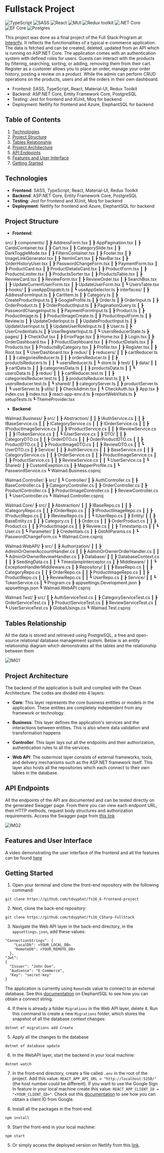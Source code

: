 # Fullstack Project

![TypeScript](https://img.shields.io/badge/typescript-%23007ACC.svg?style=for-the-badge&logo=typescript&logoColor=white)
![SASS](https://img.shields.io/badge/SASS-hotpink.svg?style=for-the-badge&logo=SASS&logoColor=white)
![React](https://img.shields.io/badge/react-%2320232a.svg?style=for-the-badge&logo=react&logoColor=%2361DAFB)
![MUI](https://img.shields.io/badge/MUI-%230081CB.svg?style=for-the-badge&logo=mui&logoColor=white)
![Redux toolkit](https://img.shields.io/badge/Redux-v.1.9-brown)
![.NET Core](https://img.shields.io/badge/.NET%20Core-v.7-purple)
![EF Core](https://img.shields.io/badge/EF%20Core-v.7-cyan)
![Postgres](https://img.shields.io/badge/postgres-%23316192.svg?style=for-the-badge&logo=postgresql&logoColor=white)

This project was done as a final project of the Full Stack Program at [Integrify](https://www.integrify.io/). It reflects the functionalities of a typical e-commerce application. The data is fetched and can be created, deleted, updated from an API which is running on ASP.NET Core. The application comes with an authentication system with defined roles for users. Guests can interact with the products by filtering, searching, sorting, or adding, removing them from their cart. Register as a customer allows you to place an order, manage your order history, posting a review on a product. While the admin can perform CRUD operations on the products, users and all the orders in their own dashboard.

- Frontend: SASS, TypeScript, React, Material-UI, Redux Toolkit
- Backend: ASP.NET Core, Entity Framework Core, PostgreSQL
- Testing: Jest for frontend and XUnit, Moq for backend
- Deployment: Netlify for frontend and Azure, ElephantSQL for backend

## Table of Contents

1. [Technologies](#technologies)
2. [Project Structure](#project-structure)
3. [Tables Relationship](#tables-relationship)
4. [Project Architecture](#project-architecture)
5. [API Endpoints](#api-endpoints)
6. [Features and User Interface](#features-and-user-interface)
7. [Getting Started](#getting-started)

## Technologies

- **Frontend**: SASS, TypeScript, React, Material-UI, Redux Toolkit
- **Backend**: ASP.NET Core, Entity Framework Core, PostgreSQL
- **Testing**: Jest for frontend and XUnit, Moq for backend
- **Deployment**: Netlify for frontend and Azure, ElephantSQL for backend

## Project Structure

- **Frontend**:

src/
┣ components/
┃ ┣ AddressForm.tsx
┃ ┣ AppPagination.tsx
┃ ┣ CardsContainer.tsx
┃ ┣ Cart.tsx
┃ ┣ CategorySlide.tsx
┃ ┣ DarkToggleMode.tsx
┃ ┣ FiltersContainer.tsx
┃ ┣ Footer.tsx
┃ ┣ ImageLinkGenerator.tsx
┃ ┣ ItemInCart.tsx
┃ ┣ NavBar.tsx
┃ ┣ OrderHistoryUser.tsx
┃ ┣ PasswordChangeForm.tsx
┃ ┣ PaymentForm.tsx
┃ ┣ ProductCard.tsx
┃ ┣ ProductDetailsCard.tsx
┃ ┣ ProductForm.tsx
┃ ┣ ProductsLimiter.tsx
┃ ┣ ProductsSorter.tsx
┃ ┣ ProductsTable.tsx
┃ ┣ ReviewCard.tsx
┃ ┣ ReviewForm.tsx
┃ ┣ ReviewOrder.tsx
┃ ┣ SearchBox.tsx
┃ ┣ UpdateCurrentUserForm.tsx
┃ ┣ UpdateUserForm.tsx
┃ ┗ UsersTable.tsx
┣ hooks/
┃ ┣ useAppDispatch.ts
┃ ┗ useAppSelector.ts
┣ interfaces/
┃ ┣ AddressFormInput.ts
┃ ┣ CartItem.ts
┃ ┣ Category.ts
┃ ┣ CreateProductInput.ts
┃ ┣ GoogleProfile.ts
┃ ┣ Order.ts
┃ ┣ OrderInput.ts
┃ ┣ OrderProduct.ts
┃ ┣ OrderProductInput.ts
┃ ┣ PaginationQuery.ts
┃ ┣ PasswordChangeInput.ts
┃ ┣ PaymentFormInput.ts
┃ ┣ Product.ts
┃ ┣ ProductImage.ts
┃ ┣ ProductImageCreate.ts
┃ ┣ ProductInputForm.ts
┃ ┣ Review.ts
┃ ┣ UpdateOrderInput.ts
┃ ┣ UpdateProductInput.ts
┃ ┣ UpdateUserInput.ts
┃ ┣ UpdateUserRoleInput.ts
┃ ┣ User.ts
┃ ┣ UserCredentials.ts
┃ ┣ UserRegisterInput.ts
┃ ┗ UsersReducerState.ts
┣ pages/
┃ ┣ CheckOut.tsx
┃ ┣ ErrorPage.tsx
┃ ┣ Home.tsx
┃ ┣ Login.tsx
┃ ┣ OrderDashboard.tsx
┃ ┣ ProductDashboard.tsx
┃ ┣ ProductDetails.tsx
┃ ┣ Products.tsx
┃ ┣ ProductsByCategory.tsx
┃ ┣ Profile.tsx
┃ ┣ Register.tsx
┃ ┣ Root.tsx
┃ ┗ UserDashboard.tsx
┣ redux/
┃ ┣ reducers/
┃ ┃ ┣ cartReducer.ts
┃ ┃ ┣ categoriesReducer.ts
┃ ┃ ┣ ordersReducer.ts
┃ ┃ ┣ productsReducers.ts
┃ ┃ ┗ usersReducer.ts
┃ ┗ store.ts
┣ test/
┃ ┣ data/
┃ ┃ ┣ cartData.ts
┃ ┃ ┣ categoriesData.ts
┃ ┃ ┣ productsData.ts
┃ ┃ ┗ usersData.ts
┃ ┣ redux/
┃ ┃ ┣ cartReducer.test.ts
┃ ┃ ┣ categoriesReducer.test.ts
┃ ┃ ┣ productsReducer.test.ts
┃ ┃ ┗ usersReducer.test.ts
┃ ┗ shared/
┃   ┣ categoryServer.ts
┃   ┣ productServer.ts
┃   ┗ userServer.ts
┣ utils/
┃ ┣ CheckAdmin.tsx
┃ ┗ CheckAuth.tsx
┣ App.tsx
┣ index.css
┣ index.tsx
┣ react-app-env.d.ts
┣ reportWebVitals.ts
┣ setupTests.ts
┗ ThemeProvider.tsx

- **Backend**:

Walmad.Business/
┣ src/
┃ ┣ Abstraction/
┃ ┃ ┣ IAuthService.cs
┃ ┃ ┣ IBaseService.cs
┃ ┃ ┣ ICategoryService.cs
┃ ┃ ┣ IOrderService.cs
┃ ┃ ┣ IProductImageService.cs
┃ ┃ ┣ IProductService.cs
┃ ┃ ┣ IReviewService.cs
┃ ┃ ┣ ITokenService.cs
┃ ┃ ┗ IUserService.cs
┃ ┣ DTO/
┃ ┃ ┣ CategoryDTO.cs
┃ ┃ ┣ OrderDTO.cs
┃ ┃ ┣ OrderProductDTO.cs
┃ ┃ ┣ ProductDTO.cs
┃ ┃ ┣ ProductImageDTO.cs
┃ ┃ ┣ ReviewDTO.cs
┃ ┃ ┗ UserDTO.cs
┃ ┣ Service/
┃ ┃ ┣ AuthService.cs
┃ ┃ ┣ BaseService.cs
┃ ┃ ┣ CategoryService.cs
┃ ┃ ┣ OrderService.cs
┃ ┃ ┣ ProductImageService.cs
┃ ┃ ┣ ProductService.cs
┃ ┃ ┣ ReviewService.cs
┃ ┃ ┗ UserService.cs
┃ ┗ Shared/
┃   ┣ CustomExeption.cs
┃   ┣ MapperProfile.cs
┃   ┗ PasswordService.cs
┗ Walmad.Business.csproj

Walmad.Controller/
┣ src/
┃ ┗ Controller/
┃   ┣ AuthController.cs
┃   ┣ BaseController.cs
┃   ┣ CategoryController.cs
┃   ┣ OrderController.cs
┃   ┣ ProductController.cs
┃   ┣ ProductImageController.cs
┃   ┣ ReviewController.cs
┃   ┗ UserController.cs
┗ Walmad.Controller.csproj

Walmad.Core/
┣ src/
┃ ┣ Abstraction/
┃ ┃ ┣ IBaseRepo.cs
┃ ┃ ┣ ICategoryRepo.cs
┃ ┃ ┣ IOrderRepo.cs
┃ ┃ ┣ IProductImageRepo.cs
┃ ┃ ┣ IProductRepo.cs
┃ ┃ ┣ IReviewRepo.cs
┃ ┃ ┗ IUserRepo.cs
┃ ┣ Entity/
┃ ┃ ┣ BaseEntity.cs
┃ ┃ ┣ Category.cs
┃ ┃ ┣ Order.cs
┃ ┃ ┣ OrderProduct.cs
┃ ┃ ┣ Product.cs
┃ ┃ ┣ ProductImage.cs
┃ ┃ ┣ Review.cs
┃ ┃ ┣ Timestamp.cs
┃ ┃ ┗ User.cs
┃ ┗ Parameter/
┃   ┣ Credentials.cs
┃   ┣ GetAllParams.cs
┃   ┗ PasswordChangeForm.cs
┗ Walmad.Core.csproj

Walmad.WebAPI/
┣ src/
┃ ┣ Authorization/
┃ ┃ ┣ AdminOrOwnerAccountHandler.cs
┃ ┃ ┣ AdminOrOwnerOrderHandler.cs
┃ ┃ ┗ AdminOrOwnerReviewHandler.cs
┃ ┣ Database/
┃ ┃ ┣ DatabaseContext.cs
┃ ┃ ┣ SeedingData.cs
┃ ┃ ┗ TimestampInterceptor.cs
┃ ┣ Middleware/
┃ ┃ ┗ ExceptionHandlerMiddleware.cs
┃ ┣ Repository/
┃ ┃ ┣ BaseRepo.cs
┃ ┃ ┣ CategoryRepo.cs
┃ ┃ ┣ OrderRepo.cs
┃ ┃ ┣ ProductImageRepo.cs
┃ ┃ ┣ ProductRepo.cs
┃ ┃ ┣ ReviewRepo.cs
┃ ┃ ┗ UserRepo.cs
┃ ┣ Service/
┃ ┃ ┗ TokenService.cs
┃ ┗ Program.cs
┣ appsettings.Development.json
┣ appsettings.json
┗ Walmad.WebAPI.csproj

Walmad.Test/
┣ src/
┃ ┣ AuthServiceTest.cs
┃ ┣ CategoryServiceTest.cs
┃ ┣ OrderServiceTest.cs
┃ ┣ ProductServiceTest.cs
┃ ┣ ReviewServiceTest.cs
┃ ┗ UserServiceTest.cs
┣ GlobalUsings.cs
┗ Walmad.Test.csproj

## Tables Relationship

All the data is stored and retrieved using PostgreSQL, a free and open-source relational database management system. Below is an entity relationship diagram which demonstrates all the tables and the relationship between them

![IMG1](./e-commerce.png)

## Project Architecture

The backend of the application is built and complied with the Clean Architecture. The codes are divided into 4 layers:

- **Core**: This layer represents the core business entities or models in the application. These entities are completely independent from any framework or technology.

- **Business**: This layer defines the application's services and the interactions between entities. This is also where data validation and transformation happens

- **Controller**: This layer lays out all the endpoints and their authorization, authentication rules to all the services.

- **Web API**: The outermost layer consists of external frameworks, tools, and delivery mechanisms such as the ASP.NET framework itself. This layer also hosts all the repositories which each connect to their own tables in the database.

## API Endpoints

All the endpoints of the API are documented and can be tested directly on the generated Swagger page. From there you can view each endpoint URL, their HTTP methods, request body structures and authorization requirements. Access the Swagger page from [this link](https://walmad.azurewebsites.net/)

![IMG2](./screenshot/Screenshot%202024-01-02%20113334.png)

## Features and User Interface

A video demonstrating the user interface of the frontend and all the features can be found [here](https://drive.google.com/file/d/12Q2vkRvCgv95tVxH42oIT23RlJG9mvaX/view?usp=sharing)

## Getting Started

1. Open your terminal and clone the front-end repository with the following command: 
```
git clone https://github.com/tduyphat/fs16_6-frontend-project
```

2. Next, clone the back-end repository: 
```
git clone https://github.com/tduyphat/fs16_CSharp-FullStack
```

3. Navigate the Web API layer in the back-end directory, in the `appsettings.json`, add these values:

```
"ConnectionStrings": {
    "LocalDb": <YOUR_LOCAL_DB>
    "RemoteDb": <YOUR_REMOTE_DB>
  },
"Jwt":
{
  "Issuer": "John Doe",
  "Audience": "E-Commerce",
  "Key": "secret-key"
}
```

The application is currently using `RemoteDb` value to connect to an external database. See this [documentation]("https://www.elephantsql.com/docs/index.html") on ElephantSQL to see how you can obtain a connect string.

4. If there is already a folder `Migrations` in the Web API layer, delete it. Run this command to create a new `Migrations` folder, which stores the snapshot of all the database context changes:

```
dotnet ef migrations add Create
```

5. Apply all the changes to the database

```
dotnet ef database update
```

6. In the WebAPI layer, start the backend in your local machine:

```
dotnet watch
```

7. In the front-end directory, create a file called `.env` in the root of the project. Add this value: `REACT_APP_API_URL = "http://localhost:5258/"` (the host number could be different). If you want to use the Google Sign In feature in your local machine create this value: `REACT_APP_CLIENT_ID = "<YOUR_CLIENT_ID>"`. Check out this [documentation](https://support.google.com/googleapi/answer/6158849?hl=en) to see how you can obtain a client ID from Google.

8. Install all the packages in the front-end:

```
npm install
```

9. Start the front-end in your local machine:

```
npm start
``` 

5. Or simply access the deployed version on Netlify from this [link](https://phat-tran-walmad.netlify.app/).






